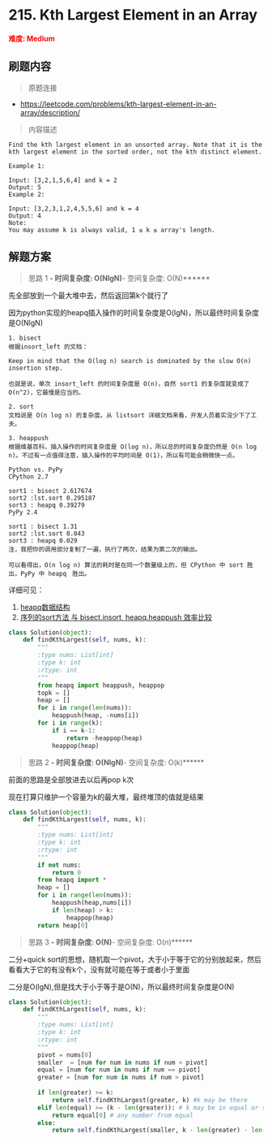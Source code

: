 # 215. Kth Largest Element in an Array

**<font color=red>难度: Medium</font>**

## 刷题内容

> 原题连接

* https://leetcode.com/problems/kth-largest-element-in-an-array/description/

> 内容描述

```
Find the kth largest element in an unsorted array. Note that it is the kth largest element in the sorted order, not the kth distinct element.

Example 1:

Input: [3,2,1,5,6,4] and k = 2
Output: 5
Example 2:

Input: [3,2,3,1,2,4,5,5,6] and k = 4
Output: 4
Note: 
You may assume k is always valid, 1 ≤ k ≤ array's length.
```

## 解题方案

> 思路 1
******- 时间复杂度: O(NlgN)******- 空间复杂度: O(N)******

先全部放到一个最大堆中去，然后返回第k个就行了

因为python实现的heapq插入操作的时间复杂度是O(lgN)，所以最终时间复杂度是O(NlgN)

```
1. bisect
根据insort_left 的文档：

Keep in mind that the O(log n) search is dominated by the slow O(n) insertion step.

也就是说，单次 insort_left 的时间复杂度是 O(n)，自然 sort1 的复杂度就变成了 O(n^2)，它最慢是应当的。

2. sort
文档说是 O(n log n) 的复杂度。从 listsort 详细文档来看，开发人员着实没少下了工夫。

3. heappush
根据维基百科，插入操作的时间复杂度是 O(log n)，所以总的时间复杂度仍然是 O(n log n)。不过有一点值得注意，插入操作的平均时间是 O(1)，所以有可能会稍微快一点。

Python vs. PyPy
CPython 2.7

sort1 : bisect 2.617674
sort2 :lst.sort 0.295187
sort3 : heapq 0.39279
PyPy 2.4

sort1 : bisect 1.31
sort2 :lst.sort 0.043
sort3 : heapq 0.029
注，我把你的调用部分复制了一遍，执行了两次，结果为第二次的输出。

可以看得出，O(n log n) 算法的耗时是在同一个数量级上的，但 CPython 中 sort 胜出，PyPy 中 heapq　胜出。
```

详细可见：
1. [heapq数据结构](https://love.ranshy.com/heapq-%E5%A0%86%E6%95%B0%E6%8D%AE%E7%BB%93%E6%9E%84/)
2. [序列的sort方法 与 bisect.insort, heapq.heappush 效率比较](https://segmentfault.com/q/1010000000664272)


```python
class Solution(object):
    def findKthLargest(self, nums, k):
        """
        :type nums: List[int]
        :type k: int
        :rtype: int
        """
        from heapq import heappush, heappop
        topk = []
        heap = []
        for i in range(len(nums)):
            heappush(heap, -nums[i])
        for i in range(k):
            if i == k-1:
                return -heappop(heap)
            heappop(heap)
```


> 思路 2
******- 时间复杂度: O(NlgN)******- 空间复杂度: O(k)******

前面的思路是全部放进去以后再pop k次

现在打算只维护一个容量为k的最大堆，最终堆顶的值就是结果


```python
class Solution(object):
    def findKthLargest(self, nums, k):
        """
        :type nums: List[int]
        :type k: int
        :rtype: int
        """
        if not nums: 
            return 0
        from heapq import *
        heap = []
        for i in range(len(nums)):
            heappush(heap,nums[i])
            if len(heap) > k:
                heappop(heap)
        return heap[0]
```



> 思路 3
******- 时间复杂度: O(N)******- 空间复杂度: O(n)******

二分+quick sort的思想，随机取一个pivot，大于小于等于它的分别放起来，然后看看大于它的有没有k个，没有就可能在等于或者小于里面

二分是O(lgN),但是找大于小于等于是O(N)，所以最终时间复杂度是O(N)

```python
class Solution(object):
    def findKthLargest(self, nums, k):
        """
        :type nums: List[int]
        :type k: int
        :rtype: int
        """
        pivot = nums[0]
        smaller  = [num for num in nums if num < pivot]
        equal = [num for num in nums if num == pivot]
        greater = [num for num in nums if num > pivot]
        
        if len(greater) >= k:
            return self.findKthLargest(greater, k) #k may be there
        elif len(equal) >= (k - len(greater)): # k may be in equal or smaller
            return equal[0] # any number from equal
        else:
            return self.findKthLargest(smaller, k - len(greater) - len(equal))
```

